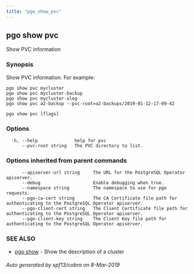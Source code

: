 ```yaml
---
title: "pgo_show_pvc"
---
```

## pgo show pvc

Show PVC information

### Synopsis

Show PVC information. For example:

	pgo show pvc mycluster
	pgo show pvc mycluster-backup
	pgo show pvc mycluster-xlog
	pgo show pvc a2-backup --pvc-root=a2-backups/2019-01-12-17-09-42

```
pgo show pvc [flags]
```

### Options

```
  -h, --help              help for pvc
      --pvc-root string   The PVC directory to list.
```

### Options inherited from parent commands

```
      --apiserver-url string     The URL for the PostgreSQL Operator apiserver.
      --debug                    Enable debugging when true.
      --namespace string         The namespace to use for pgo requests.
      --pgo-ca-cert string       The CA Certificate file path for authenticating to the PostgreSQL Operator apiserver.
      --pgo-client-cert string   The Client Certificate file path for authenticating to the PostgreSQL Operator apiserver.
      --pgo-client-key string    The Client Key file path for authenticating to the PostgreSQL Operator apiserver.
```

### SEE ALSO

* [pgo show](/cli/pgo_show/)	 - Show the description of a cluster

###### Auto generated by spf13/cobra on 8-Mar-2019

